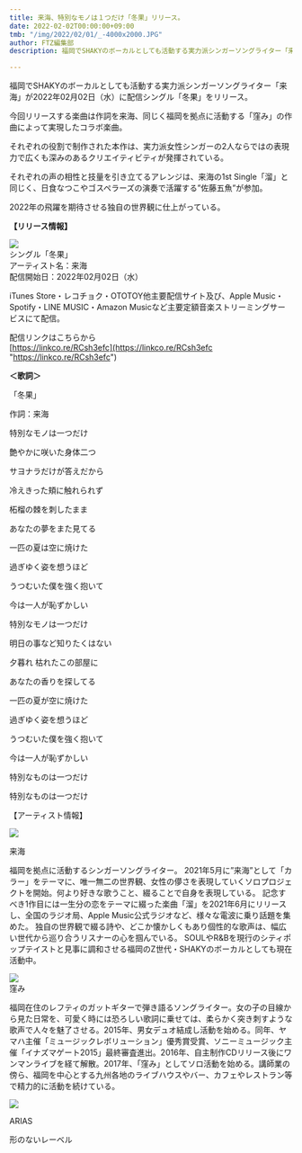 ```yaml
---
title: 来海、特別なモノは１つだけ「冬果」リリース。
date: 2022-02-02T00:00:00+09:00
tmb: "/img/2022/02/01/_-4000x2000.JPG"
author: FTZ編集部
description: 福岡でSHAKYのボーカルとしても活動する実力派シンガーソングライター「来海」が2022年02月02日（水）に配信シングル「冬果」をリリース。

---
```

福岡でSHAKYのボーカルとしても活動する実力派シンガーソングライター「来海」が2022年02月02日（水）に配信シングル「冬果」をリリース。

今回リリースする楽曲は作詞を来海、同じく福岡を拠点に活動する「窪み」の作曲によって実現したコラボ楽曲。

それぞれの役割で制作された本作は、実力派女性シンガーの2人ならではの表現力で広くも深みのあるクリエイティビティが発揮されている。

それぞれの声の相性と技量を引き立てるアレンジは、来海の1st Single「溜」と同じく、日食なつこやゴスペラーズの演奏で活躍する”佐藤五魚”が参加。

2022年の飛躍を期待させる独自の世界観に仕上がっている。

**【リリース情報】**

![](/img/2022/02/01/ジャケ写.jpg)  
シングル「冬果」  
アーティスト名：来海  
配信開始日：2022年02月02日（水）

iTunes Store・レコチョク・OTOTOY他主要配信サイト及び、Apple Music・Spotify・LINE MUSIC・Amazon Musicなど主要定額音楽ストリーミングサービスにて配信。

配信リンクはこちらから  
[https://linkco.re/RCsh3efc](https://linkco.re/RCsh3efc "https://linkco.re/RCsh3efc")

**＜歌詞＞**

「冬果」

作詞：来海

特別なモノは一つだけ

艶やかに咲いた身体二つ

サヨナラだけが答えだから

冷えきった頬に触れられず

柘榴の棘を刺したまま

あなたの夢をまた見てる

一匹の夏は空に焼けた

過ぎゆく姿を想うほど

うつむいた僕を強く抱いて

今は一人が恥ずかしい

特別なモノは一つだけ

明日の事など知りたくはない

夕暮れ 枯れたこの部屋に

あなたの香りを探してる

一匹の夏が空に焼けた

過ぎゆく姿を想うほど

うつむいた僕を強く抱いて

今は一人が恥ずかしい

特別なものは一つだけ

特別なものは一つだけ

【アーティスト情報】

![](/img/2022/02/01/_-_.JPG)

来海

福岡を拠点に活動するシンガーソングライター。 2021年5月に”来海”として「カラー」をテーマに、唯一無二の世界観、女性の儚さを表現していくソロプロジェクトを開始。何より好きな歌うこと、綴ることで自身を表現している。 記念すべき1作目には一生分の恋をテーマに綴った楽曲「溜」を2021年6月にリリースし、全国のラジオ局、Apple Music公式ラジオなど、様々な電波に乗り話題を集めた。 独自の世界観で綴る詩や、どこか懐かしくもあり個性的な歌声は、幅広い世代から巡り合うリスナーの心を掴んでいる。 SOULやR&Bを現行のシティポップテイストと見事に調和させる福岡のZ世代・SHAKYのボーカルとしても現在活動中。

![](/img/2022/02/01/_.jpg)  
窪み

福岡在住のレフティのガットギターで弾き語るソングライター。女の子の目線から見た日常を、可愛く時には恐ろしい歌詞に乗せては、柔らかく突き刺すような歌声で人々を魅了させる。2015年、男女デュオ結成し活動を始める。同年、ヤマハ主催「ミュージックレボリューション」優秀賞受賞、ソニーミュージック主催「イナズマゲート2015」最終審査進出。2016年、自主制作CDリリース後にワンマンライブを経て解散。2017年、「窪み」としてソロ活動を始める。講師業の傍ら、福岡を中心とする九州各地のライブハウスやバー、カフェやレストラン等で精力的に活動を続けている。

![](/img/2022/01/25/arias_.jpeg)

ARIAS

形のないレーベル